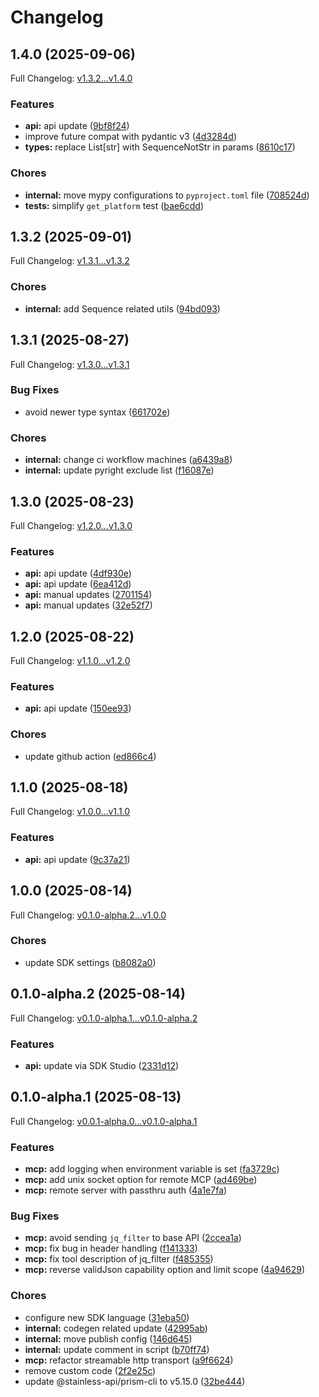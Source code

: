# Changelog

## 1.4.0 (2025-09-06)

Full Changelog: [v1.3.2...v1.4.0](https://github.com/DayMoonDevelopment/post-for-me-python/compare/v1.3.2...v1.4.0)

### Features

* **api:** api update ([9bf8f24](https://github.com/DayMoonDevelopment/post-for-me-python/commit/9bf8f24fc98784e5b6f921eb6a44c9587e2f96c5))
* improve future compat with pydantic v3 ([4d3284d](https://github.com/DayMoonDevelopment/post-for-me-python/commit/4d3284d053169b65488822ac5670e18fd550451e))
* **types:** replace List[str] with SequenceNotStr in params ([8610c17](https://github.com/DayMoonDevelopment/post-for-me-python/commit/8610c1757bd442d5b9c0aa9b3a956780265f2923))


### Chores

* **internal:** move mypy configurations to `pyproject.toml` file ([708524d](https://github.com/DayMoonDevelopment/post-for-me-python/commit/708524d4fbe2701adf3eb3bfee19b0a7b65883c6))
* **tests:** simplify `get_platform` test ([bae6cdd](https://github.com/DayMoonDevelopment/post-for-me-python/commit/bae6cddec04ea04eb60829df7f758d0978778915))

## 1.3.2 (2025-09-01)

Full Changelog: [v1.3.1...v1.3.2](https://github.com/DayMoonDevelopment/post-for-me-python/compare/v1.3.1...v1.3.2)

### Chores

* **internal:** add Sequence related utils ([94bd093](https://github.com/DayMoonDevelopment/post-for-me-python/commit/94bd093d74c2cdb4e4e60eaaeae932480460c92a))

## 1.3.1 (2025-08-27)

Full Changelog: [v1.3.0...v1.3.1](https://github.com/DayMoonDevelopment/post-for-me-python/compare/v1.3.0...v1.3.1)

### Bug Fixes

* avoid newer type syntax ([661702e](https://github.com/DayMoonDevelopment/post-for-me-python/commit/661702eaaba92300e23fb8e51a1be1e7947e7334))


### Chores

* **internal:** change ci workflow machines ([a6439a8](https://github.com/DayMoonDevelopment/post-for-me-python/commit/a6439a8669521cd4bcc0cba15bedacd5ef3c57bd))
* **internal:** update pyright exclude list ([f16087e](https://github.com/DayMoonDevelopment/post-for-me-python/commit/f16087ebe62442d3dabac24fb00c08fed940c6df))

## 1.3.0 (2025-08-23)

Full Changelog: [v1.2.0...v1.3.0](https://github.com/DayMoonDevelopment/post-for-me-python/compare/v1.2.0...v1.3.0)

### Features

* **api:** api update ([4df930e](https://github.com/DayMoonDevelopment/post-for-me-python/commit/4df930e52adb15b936da8904ef96cc4bad0eb514))
* **api:** api update ([6ea412d](https://github.com/DayMoonDevelopment/post-for-me-python/commit/6ea412d4d3d1a55b72ad469c8d581022412e51fb))
* **api:** manual updates ([2701154](https://github.com/DayMoonDevelopment/post-for-me-python/commit/2701154f62b4737d3627857402274ae651a4c887))
* **api:** manual updates ([32e52f7](https://github.com/DayMoonDevelopment/post-for-me-python/commit/32e52f7e35b0ab14ac1e7bd0f2b7a17c9cc9e59f))

## 1.2.0 (2025-08-22)

Full Changelog: [v1.1.0...v1.2.0](https://github.com/DayMoonDevelopment/post-for-me-python/compare/v1.1.0...v1.2.0)

### Features

* **api:** api update ([150ee93](https://github.com/DayMoonDevelopment/post-for-me-python/commit/150ee93ecb5e62f045ac04e08aad624c07ae5cf6))


### Chores

* update github action ([ed866c4](https://github.com/DayMoonDevelopment/post-for-me-python/commit/ed866c48e9898609bad238f2d47aa1e4e125a804))

## 1.1.0 (2025-08-18)

Full Changelog: [v1.0.0...v1.1.0](https://github.com/DayMoonDevelopment/post-for-me-python/compare/v1.0.0...v1.1.0)

### Features

* **api:** api update ([9c37a21](https://github.com/DayMoonDevelopment/post-for-me-python/commit/9c37a21cb008f41f2be8dfff0f9bf6e12d4ba865))

## 1.0.0 (2025-08-14)

Full Changelog: [v0.1.0-alpha.2...v1.0.0](https://github.com/DayMoonDevelopment/post-for-me-python/compare/v0.1.0-alpha.2...v1.0.0)

### Chores

* update SDK settings ([b8082a0](https://github.com/DayMoonDevelopment/post-for-me-python/commit/b8082a090eed686047e8cda9fd4dcfaaf3416b23))

## 0.1.0-alpha.2 (2025-08-14)

Full Changelog: [v0.1.0-alpha.1...v0.1.0-alpha.2](https://github.com/DayMoonDevelopment/post-for-me-python/compare/v0.1.0-alpha.1...v0.1.0-alpha.2)

### Features

* **api:** update via SDK Studio ([2331d12](https://github.com/DayMoonDevelopment/post-for-me-python/commit/2331d12316376fdb84e82636557c69817086503f))

## 0.1.0-alpha.1 (2025-08-13)

Full Changelog: [v0.0.1-alpha.0...v0.1.0-alpha.1](https://github.com/DayMoonDevelopment/post-for-me-python/compare/v0.0.1-alpha.0...v0.1.0-alpha.1)

### Features

* **mcp:** add logging when environment variable is set ([fa3729c](https://github.com/DayMoonDevelopment/post-for-me-python/commit/fa3729cc7dc412da64ab91400c650fde2029ff77))
* **mcp:** add unix socket option for remote MCP ([ad469be](https://github.com/DayMoonDevelopment/post-for-me-python/commit/ad469bed8e16928a828eb71ba7a4f25f85a25964))
* **mcp:** remote server with passthru auth ([4a1e7fa](https://github.com/DayMoonDevelopment/post-for-me-python/commit/4a1e7fa1254405fb350e3cc5643d7cad6bf7025c))


### Bug Fixes

* **mcp:** avoid sending `jq_filter` to base API ([2ccea1a](https://github.com/DayMoonDevelopment/post-for-me-python/commit/2ccea1a536b05eff112d3c497706b7b5b6f2c5f9))
* **mcp:** fix bug in header handling ([f141333](https://github.com/DayMoonDevelopment/post-for-me-python/commit/f14133320050d375f57364c0b5bb6cfacd6bed06))
* **mcp:** fix tool description of jq_filter ([f485355](https://github.com/DayMoonDevelopment/post-for-me-python/commit/f4853557d14c308bbaa601eb41be0b9958b39db3))
* **mcp:** reverse validJson capability option and limit scope ([4a94629](https://github.com/DayMoonDevelopment/post-for-me-python/commit/4a946292e376954b1ffa7e49ebac76bd1377de11))


### Chores

* configure new SDK language ([31eba50](https://github.com/DayMoonDevelopment/post-for-me-python/commit/31eba503379b0175413bfc7508ef48cef614026b))
* **internal:** codegen related update ([42995ab](https://github.com/DayMoonDevelopment/post-for-me-python/commit/42995ab9247b644c924a7bb50f1b5c4f85b588e4))
* **internal:** move publish config ([146d645](https://github.com/DayMoonDevelopment/post-for-me-python/commit/146d645cfd3ef265d1adcc63486896da68196c3f))
* **internal:** update comment in script ([b70ff74](https://github.com/DayMoonDevelopment/post-for-me-python/commit/b70ff74f4651a5c71a2cf74bf9623c0a93aefb39))
* **mcp:** refactor streamable http transport ([a9f6624](https://github.com/DayMoonDevelopment/post-for-me-python/commit/a9f662465981111532a99a7bc0054c93b1d543e4))
* remove custom code ([2f2e25c](https://github.com/DayMoonDevelopment/post-for-me-python/commit/2f2e25c7d7d1aa0761f0420495fe8748ed6b67f6))
* update @stainless-api/prism-cli to v5.15.0 ([32be444](https://github.com/DayMoonDevelopment/post-for-me-python/commit/32be44479fb81de291c4a2dbc62fc35c64f82bc7))
